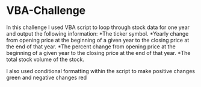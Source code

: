 # VBA-Challenge

In this challenge I used VBA script to loop through stock data for one year and output the following information:
  *The ticker symbol.
  *Yearly change from opening price at the beginning of a given year to the closing price at the end of that year.
  *The percent change from opening price at the beginning of a given year to the closing price at the end of that year.
  *The total stock volume of the stock.

I also used conditional formatting within the script to make positive changes green and negative changes red
